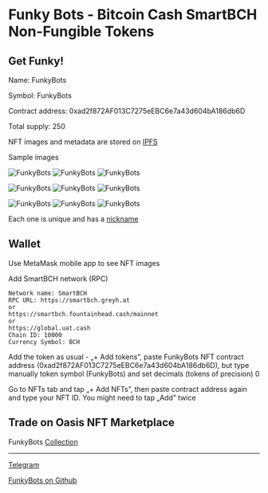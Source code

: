 # Funky Bots - Bitcoin Cash SmartBCH Non-Fungible Tokens

## Get Funky!

Name: FunkyBots

Symbol: FunkyBots

Contract address: 0xad2f872AF013C7275eEBC6e7a43d604bA186db6D

Total supply: 250

NFT images and metadata are stored on [IPFS](https://gateway.pinata.cloud/ipfs/QmXnLCbANTCeCkkkNdx6Cpvjg4r9MiXFqpTvqKJape2AYP/)

Sample images

![FunkyBots](img/2.png) ![FunkyBots](img/10.png) ![FunkyBots](img/20.png)

![FunkyBots](img/30.png) ![FunkyBots](img/40.png) ![FunkyBots](img/50.png)

![FunkyBots](img/60.png) ![FunkyBots](img/97.png) ![FunkyBots](img/143.png)

Each one is unique and has a [nickname](https://github.com/mazetoken/funkybots/blob/main/FunkyBotsNicknames.txt)


## Wallet

Use MetaMask mobile app to see NFT images

Add SmartBCH network (RPC)

```
Network name: SmartBCH
RPC URL: https://smartbch.greyh.at
or
https://smartbch.fountainhead.cash/mainnet
or
https://global.uat.cash
Chain ID: 10000
Currency Symbol: BCH
```

Add the token as usual - „+ Add tokens”, paste FunkyBots NFT contract address (0xad2f872AF013C7275eEBC6e7a43d604bA186db6D), but type manually token symbol (FunkyBots) and set decimals (tokens of precision) 0

Go to NFTs tab and tap „+ Add NFTs”, then paste contract address again and type your NFT ID. You might need to tap „Add” twice


## Trade on Oasis NFT Marketplace

FunkyBots [Collection](https://oasis.cash/collection/0xad2f872AF013C7275eEBC6e7a43d604bA186db6D)


-------------------------------------------------------------
[Telegram](https://t.me/mazetokens)

[FunkyBots on Github](https://github.com/mazetoken/funkybots)
